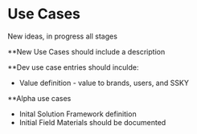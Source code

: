 # Use Cases
New ideas, in progress all stages

**New Use Cases should include a description

**Dev use case entries should inculde:
- Value definition - value to brands, users, and SSKY

**Alpha use cases 
- Inital Solution Framework definition
- Initial Field Materials should be documented
